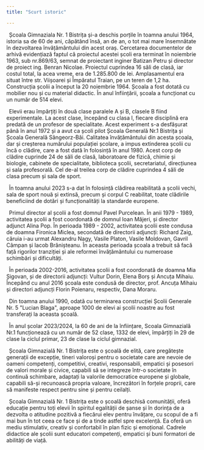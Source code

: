 ```yaml
---
title: "Scurt istoric"

---
```


&ensp;Școala Gimnaziala Nr. 1 Bistrița și-a deschis porțile în toamna anului 1964, istoria sa de 60 de ani, căpătând însă, an de an, o tot mai mare însemnătate în dezvoltarea învățământului din acest oraș. Cercetarea documentelor de arhivă evidențiază faptul că proiectul acestei școli era terminat în noiembrie 1963, sub nr.869/63, semnat de proiectant inginer Batizan Petru și director de proiect ing. Benran Nicolae. Proiectul cuprindea 16 săli de clasă, iar costul total, la acea vreme, era de 1.285.800 de lei. Amplasamentul era situat între str. Viișoarei și Împăratul Traian, pe un teren de 1,2 ha. Construcția școlii a început la 20 noiembrie 1964. Școala a fost dotată cu mobilier nou și cu material didactic. În anul înființării, școala a funcționat cu un număr de 514 elevi.

&ensp;Elevii erau împărțiți în două clase paralele A și B, clasele B fiind experimentale. La acest clase, începând cu clasa I, fiecare disciplină era predată de un profesor de specialitate. Acest experiment s-a desfășurat până în anul 1972 și a avut ca școli pilot Școala Generală Nr.1 Bistrița și Școala Generală Sângeorz-Băi. Calitatea învățământului din acesta școala, dar și creșterea numărului populației școlare, a impus extinderea școlii cu încă o clădire, care a fost dată în folosință în anul 1980. Acest corp de clădire cuprinde 24 de săli de clasă, laboratoare de fizică, chimie și biologie, cabinete de specialitate, biblioteca școlii, secretariatul, direcțiunea și sala profesorală. Cel de-al treilea corp de clădire cuprindea 4 săli de clasa precum și sala de sport.

&ensp;În toamna anului 2023 s-a dat în folosință clădirea reabilitată a școlii vechi, sala de sport nouă și extinsă, precum și corpul C reabilitat, toate clădirile beneficiind de dotări și funcționalități la standarde europene.

&ensp;Primul director al școlii a fost domnul Pavel Purcelean. În anii 1979 - 1989, activitatea școlii a fost coordonată de domnul Ioan Măjeri, și director adjunct Alina Pop. În perioada 1989 - 2002, activitatea școlii este condusa de doamna Fironica Miclea, secondată de directorii adjuncți: Richard Zaig, căruia i-au urmat Alexandru Nagy, Vasile Platon, Vasile Moldovan, Gavril Câmpan și Iacob Brănișteanu. În aceasta perioada școala a trebuit să facă față rigorilor tranziției și ale reformei învățământului cu numeroase schimbări și dificultăți.

&ensp;În perioada 2002-2016, activitatea școlii a fost coordonată de doamna Mia Șigovan, și de directorii adjuncți: Vultur Dorin, Elena Borș și Ancuța Mihaiu. Începând cu anul 2016 școala este condusă de director, prof. Ancuța Mihaiu și directori adjuncți Florin Poienaru, respectiv, Dana Moraru.

&ensp;Din toamna anului 1990, odată cu terminarea construcției Școlii Generale Nr. 5 "Lucian Blaga", aproape 1000 de elevi ai școlii noastre au fost transferați la aceasta școală.

&ensp;În anul școlar 2023/2024, la 60 de ani de la înființare, Scoala Gimnazială Nr.1 funcționează cu un număr de 52 clase, 1332 de elevi, împărțiți în 29 de clase la ciclul primar, 23 de clase la ciclul gimnazial.

&ensp;Școala Gimnazială Nr. 1 Bistrița este o școală de elită, care pregătește generații de excepție, tineri valoroși pentru o societate care are nevoie de oameni competenți, competitivi, creativi, responsabili, empatici și posesori de valori morale și civice, capabili să se integreze într-o societate în continuă schimbare, adaptați la valorile democratice europene și globale, capabili să-și recunoască propria valoare, încrezători în forțele proprii, care să manifeste respect pentru sine și pentru ceilalți.

&ensp;Școala Gimnazială Nr. 1 Bistrița este o școală deschisă comunității, oferă educație pentru toți  elevii în spiritul egalității de șanse și în dorința de a dezvolta o atitudine pozitivă a fiecărui elev pentru învățare, cu scopul de a fi mai bun în tot ceea ce face și de a tinde astfel spre excelență. Ea oferă un mediu stimulativ, creativ și confortabil în plan fizic și emoțional. Cadrele didactice ale școlii sunt educatori competenți, empatici și buni formatori de abilități de viață.
